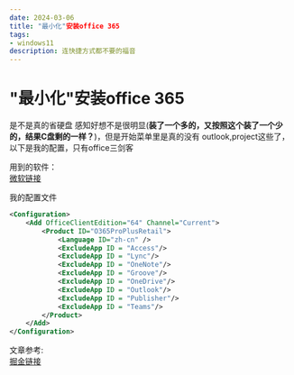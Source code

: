```yaml
---
date: 2024-03-06
title: "最小化"安装office 365
tags:
- windows11
description: 连快捷方式都不要的福音 
---
```

# "最小化"安装office 365
是不是真的省硬盘 感知好想不是很明显(**装了一个多的，又按照这个装了一个少的，结果C盘剩的一样？**)，但是开始菜单里是真的没有 outlook,project这些了，以下是我的配置，只有office三剑客  

用到的软件：  
[微软链接](https://link.juejin.cn/?target=https%3A%2F%2Fwww.microsoft.com%2Fen-us%2Fdownload%2Fdetails.aspx%3Fid%3D49117)

我的配置文件
```xml
<Configuration>
    <Add OfficeClientEdition="64" Channel="Current">
        <Product ID="O365ProPlusRetail">
            <Language ID="zh-cn" />
            <ExcludeApp ID = "Access"/>
            <ExcludeApp ID = "Lync"/>
            <ExcludeApp ID = "OneNote"/>
            <ExcludeApp ID = "Groove"/>
            <ExcludeApp ID = "OneDrive"/>
            <ExcludeApp ID = "Outlook"/>
            <ExcludeApp ID = "Publisher"/>
            <ExcludeApp ID = "Teams"/>
        </Product>
    </Add>
</Configuration>
```

文章参考:  
[掘金链接](https://juejin.cn/post/7204844328110669879)
